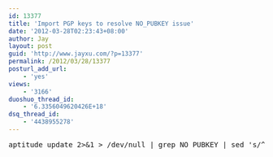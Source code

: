 ```yaml
---
id: 13377
title: 'Import PGP keys to resolve NO_PUBKEY issue'
date: '2012-03-28T02:23:43+08:00'
author: Jay
layout: post
guid: 'http://www.jayxu.com/?p=13377'
permalink: /2012/03/28/13377
posturl_add_url:
    - 'yes'
views:
    - '3166'
duoshuo_thread_id:
    - '6.3356049620426E+18'
dsq_thread_id:
    - '4438955278'
---
```


<pre class="lang:shell decode:1 " >
aptitude update 2>&1 > /dev/null | grep NO_PUBKEY | sed 's/^.*NO_PUBKEY //g' | xargs -L 1 gpg --keyserver keyserver.ubuntu.com --recv-keys; gpg --armor --export | apt-key add -
</pre>